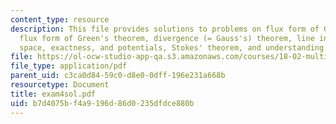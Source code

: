 ```yaml
---
content_type: resource
description: This file provides solutions to problems on flux form of Green's theorem,
  flux form of Green's theorem, divergence (= Gauss's) theorem, line integrals in
  space, exactness, and potentials, Stokes' theorem, and understanding curl.
file: https://ol-ocw-studio-app-qa.s3.amazonaws.com/courses/18-02-multivariable-calculus-spring-2006/b7d4075bf4a9196d86d0235dfdce880b_exam4sol.pdf
file_type: application/pdf
parent_uid: c3ca0d84-59c0-d8e0-0dff-196e231a668b
resourcetype: Document
title: exam4sol.pdf
uid: b7d4075b-f4a9-196d-86d0-235dfdce880b
---
```


